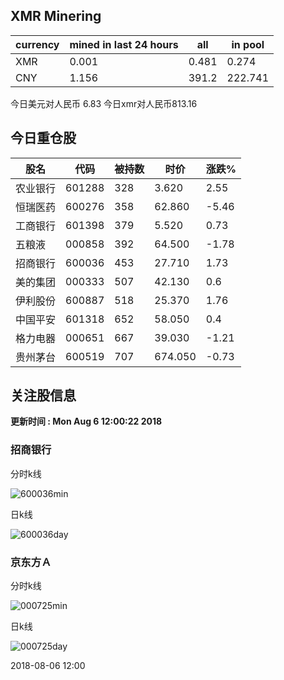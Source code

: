 ## XMR Minering

|currency|mined in last 24 hours|all|in pool|
|---|---|---|---|
|XMR|0.001|0.481|0.274|
|CNY|1.156|391.2|222.741|

今日美元对人民币 6.83	今日xmr对人民币813.16


## 今日重仓股 

|股名|代码|被持数|时价|涨跌%|
|---|---|---|---|---|
|农业银行|601288|328|3.620|2.55|
|恒瑞医药|600276|358|62.860|-5.46|
|工商银行|601398|379|5.520|0.73|
|五粮液|000858|392|64.500|-1.78|
|招商银行|600036|453|27.710|1.73|
|美的集团|000333|507|42.130|0.6|
|伊利股份|600887|518|25.370|1.76|
|中国平安|601318|652|58.050|0.4|
|格力电器|000651|667|39.030|-1.21|
|贵州茅台|600519|707|674.050|-0.73|

## 关注股信息
**更新时间 : Mon Aug  6 12:00:22 2018**
### 招商银行 
分时k线

![600036min](http://image.sinajs.cn/newchart/min/n/sh600036.gif)

日k线

![600036day](http://image.sinajs.cn/newchart/daily/n/sh600036.gif)

### 京东方Ａ 
分时k线

![000725min](http://image.sinajs.cn/newchart/min/n/sz000725.gif)

日k线

![000725day](http://image.sinajs.cn/newchart/daily/n/sz000725.gif)

2018-08-06 12:00